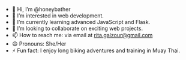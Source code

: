 - 👋 Hi, I’m @honeybather
- 👀 I’m interested in web development.
- 🌱 I’m currently learning advanced JavaScript and Flask.
- 💞️ I’m looking to collaborate on exciting web projects.
- 📫 How to reach me: via email at rita.galzour@gmail.com
- 😄 Pronouns: She/Her
- ⚡ Fun fact: I enjoy long biking adventures and training in Muay Thai.
